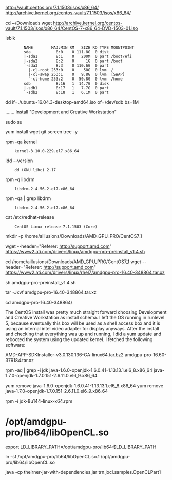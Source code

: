 


http://vault.centos.org/7.1.1503/isos/x86_64/
http://archive.kernel.org/centos-vault/7.1.1503/isos/x86_64/

cd ~/Downloads
wget http://archive.kernel.org/centos-vault/7.1.1503/isos/x86_64/CentOS-7-x86_64-DVD-1503-01.iso

lsblk

            NAME        MAJ:MIN RM   SIZE RO TYPE MOUNTPOINT
            sda           8:0    0 111.8G  0 disk 
            |-sda1        8:1    0   200M  0 part /boot/efi
            |-sda2        8:2    0     1G  0 part /boot
            `-sda3        8:3    0 110.6G  0 part 
              |-cl-root 253:0    0    50G  0 lvm  /
              |-cl-swap 253:1    0   9.8G  0 lvm  [SWAP]
              `-cl-home 253:2    0  50.8G  0 lvm  /home
            sdb           8:16   1  14.7G  0 disk 
            |-sdb1        8:17   1   7.7G  0 part 
            `-sdb2        8:18   1   6.1M  0 part 

 dd if=./ubuntu-16.04.3-desktop-amd64.iso of=/dev/sdb bs=1M

....... Install "Development and Creative Workstation"

sudo su

yum install wget git screen tree -y

rpm -qa kernel

        kernel-3.10.0-229.el7.x86_64
        
ldd --version 
        
        dd (GNU libc) 2.17
        
rpm -q libdrm        
        
        libdrm-2.4.56-2.el7.x86_64
        
rpm -qa | grep libdrm

        libdrm-2.4.56-2.el7.x86_64
        
        
cat /etc/redhat-release 
            
        CentOS Linux release 7.1.1503 (Core)      
     

mkdir -p /home/aillusions/Downloads/AMD_GPU_PRO/CentOS7_1

wget --header="Referer: http://support.amd.com"  https://www2.ati.com/drivers/linux/amdgpu-pro-preinstall_v1.4.sh

cd /home/aillusions/Downloads/AMD_GPU_PRO/CentOS7_1
wget --header="Referer: http://support.amd.com" https://www2.ati.com/drivers/linux/rhel7/amdgpu-pro-16.40-348864.tar.xz

sh amdgpu-pro-preinstall_v1.4.sh

tar -Jxvf amdgpu-pro-16.40-348864.tar.xz 

cd amdgpu-pro-16.40-348864/


The CentOS install was pretty much straight forward choosing Development and Creative Workstation as install schema. 
I left the OS running in runlevel 5, because eventually this box will be used as a shell access box and it is using an internal intel video adapter for display anyways. 
After the install and checking that everything was up and running,
I did a
 yum update 
and rebooted the system using the updated kernel. I fetched the following software:

 AMD-APP-SDKInstaller-v3.0.130.136-GA-linux64.tar.bz2
 amdgpu-pro-16.60-379184.tar.xz



rpm -aq | grep -i jdk
java-1.6.0-openjdk-1.6.0.41-1.13.13.1.el6_8.x86_64
java-1.7.0-openjdk-1.7.0.151-2.6.11.0.el6_9.x86_64

yum remove java-1.6.0-openjdk-1.6.0.41-1.13.13.1.el6_8.x86_64
yum remove java-1.7.0-openjdk-1.7.0.151-2.6.11.0.el6_9.x86_64

rpm -i jdk-8u144-linux-x64.rpm

# /opt/amdgpu-pro/lib64/libOpenCL.so

export LD_LIBRARY_PATH=/opt/amdgpu-pro/lib64:$LD_LIBRARY_PATH

ln -sf /opt/amdgpu-pro/lib64/libOpenCL.so.1 /opt/amdgpu-pro/lib64/libOpenCL.so

java -cp theirner-jar-with-dependencies.jar trn.jocl.samples.OpenCLPart1
